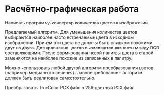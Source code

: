 # Расчётно-графическая работа

Написать программу-конвертор количества цветов в изображении.

Предлагаемый алгоритм. Для уменьшения количества цветов выбираются
наиболее часто встречаемые цвета в исходном изображении. Причем эти цвета не
должны быть слишком похожими друг на друга. Для сравнения цветов
вычисляются разности между RGB составляющими. После формирования новой палитры цвета 
в старой заменяются на наиболее похожие из записанных в палитру.

Можно использовать любой другой алгоритм преобразования цветов
(например медианного сечения) главное требование – алгоритм должен быть
реализован самостоятельно.

Преобразовать TrueColor PCX файл в 256-цветный PCX файл.
